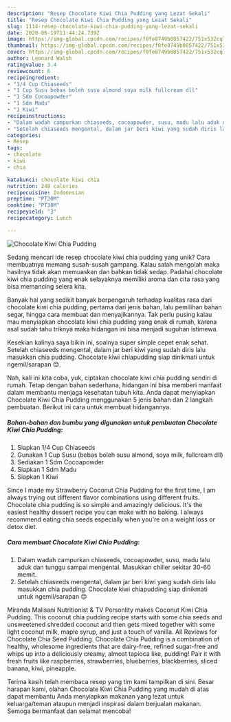 ```yaml
---
description: "Resep Chocolate Kiwi Chia Pudding yang Lezat Sekali"
title: "Resep Chocolate Kiwi Chia Pudding yang Lezat Sekali"
slug: 1114-resep-chocolate-kiwi-chia-pudding-yang-lezat-sekali
date: 2020-06-19T11:44:24.739Z
image: https://img-global.cpcdn.com/recipes/f0fe8749b0857422/751x532cq70/chocolate-kiwi-chia-pudding-foto-resep-utama.jpg
thumbnail: https://img-global.cpcdn.com/recipes/f0fe8749b0857422/751x532cq70/chocolate-kiwi-chia-pudding-foto-resep-utama.jpg
cover: https://img-global.cpcdn.com/recipes/f0fe8749b0857422/751x532cq70/chocolate-kiwi-chia-pudding-foto-resep-utama.jpg
author: Leonard Walsh
ratingvalue: 3.4
reviewcount: 6
recipeingredient:
- "1/4 Cup Chiaseeds"
- "1 Cup Susu bebas boleh susu almond soya milk fullcream dll"
- "1 Sdm Cocoapowder"
- "1 Sdm Madu"
- "1 Kiwi"
recipeinstructions:
- "Dalam wadah campurkan chiaseeds, cocoapowder, susu, madu lalu aduk dan tunggu sampai mengental. Masukkan chiller sekitar 30-60 memit."
- "Setelah chiaseeds mengental, dalam jar beri kiwi yang sudah diris lalu masukkan chia pudding. Chocolate kiwi chiapudding siap dinikmati untuk ngemil/sarapan 😊"
categories:
- Resep
tags:
- chocolate
- kiwi
- chia

katakunci: chocolate kiwi chia 
nutrition: 248 calories
recipecuisine: Indonesian
preptime: "PT20M"
cooktime: "PT38M"
recipeyield: "3"
recipecategory: Lunch

---
```



![Chocolate Kiwi Chia Pudding](https://img-global.cpcdn.com/recipes/f0fe8749b0857422/751x532cq70/chocolate-kiwi-chia-pudding-foto-resep-utama.jpg)

Sedang mencari ide resep chocolate kiwi chia pudding yang unik? Cara membuatnya memang susah-susah gampang. Kalau salah mengolah maka hasilnya tidak akan memuaskan dan bahkan tidak sedap. Padahal chocolate kiwi chia pudding yang enak selayaknya memiliki aroma dan cita rasa yang bisa memancing selera kita.

Banyak hal yang sedikit banyak berpengaruh terhadap kualitas rasa dari chocolate kiwi chia pudding, pertama dari jenis bahan, lalu pemilihan bahan segar, hingga cara membuat dan menyajikannya. Tak perlu pusing kalau mau menyiapkan chocolate kiwi chia pudding yang enak di rumah, karena asal sudah tahu triknya maka hidangan ini bisa menjadi suguhan istimewa.

Kesekian kalinya saya bikin ini, soalnya super simple cepet enak sehat. Setelah chiaseeds mengental, dalam jar beri kiwi yang sudah diris lalu masukkan chia pudding. Chocolate kiwi chiapudding siap dinikmati untuk ngemil/sarapan 😊.


Nah, kali ini kita coba, yuk, ciptakan chocolate kiwi chia pudding sendiri di rumah. Tetap dengan bahan sederhana, hidangan ini bisa memberi manfaat dalam membantu menjaga kesehatan tubuh kita. Anda dapat menyiapkan Chocolate Kiwi Chia Pudding menggunakan 5 jenis bahan dan 2 langkah pembuatan. Berikut ini cara untuk membuat hidangannya.

<!--inarticleads1-->

##### Bahan-bahan dan bumbu yang digunakan untuk pembuatan Chocolate Kiwi Chia Pudding:

1. Siapkan 1/4 Cup Chiaseeds
1. Gunakan 1 Cup Susu (bebas boleh susu almond, soya milk, fullcream dll)
1. Sediakan 1 Sdm Cocoapowder
1. Siapkan 1 Sdm Madu
1. Siapkan 1 Kiwi


Since I made my Strawberry Coconut Chia Pudding for the first time, I am always trying out different flavor combinations using different fruits. Chocolate chia pudding is so simple and amazingly delicious. It&#39;s the easiest healthy dessert recipe you can make with no baking. I always recommend eating chia seeds especially when you&#39;re on a weight loss or detox diet. 

<!--inarticleads2-->

##### Cara membuat Chocolate Kiwi Chia Pudding:

1. Dalam wadah campurkan chiaseeds, cocoapowder, susu, madu lalu aduk dan tunggu sampai mengental. Masukkan chiller sekitar 30-60 memit.
1. Setelah chiaseeds mengental, dalam jar beri kiwi yang sudah diris lalu masukkan chia pudding. Chocolate kiwi chiapudding siap dinikmati untuk ngemil/sarapan 😊


Miranda Malisani Nutritionist &amp; TV Personlity makes Coconut Kiwi Chia Pudding. This coconut chia pudding recipe starts with some chia seeds and unsweetened shredded coconut and then gets mixed together with some light coconut milk, maple syrup, and just a touch of vanilla. All Reviews for Chocolate Chia Seed Pudding. Chocolate Chia Pudding is a combination of healthy, wholesome ingredients that are dairy-free, refined sugar-free and whips up into a deliciously creamy, almost tapioca like, pudding! Pair it with fresh fruits like raspberries, strawberries, blueberries, blackberries, sliced banana, kiwi, pineapple. 

Terima kasih telah membaca resep yang tim kami tampilkan di sini. Besar harapan kami, olahan Chocolate Kiwi Chia Pudding yang mudah di atas dapat membantu Anda menyiapkan makanan yang lezat untuk keluarga/teman ataupun menjadi inspirasi dalam berjualan makanan. Semoga bermanfaat dan selamat mencoba!
